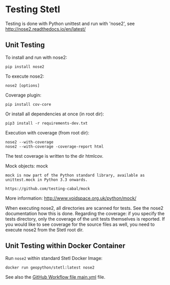 # Testing Stetl

Testing is done with Python unittest and run with 'nose2',
see http://nose2.readthedocs.io/en/latest/

## Unit Testing 

To install and run with nose2:

	pip install nose2

To execute nose2:

	nose2 [options]

Coverage plugin:

	pip install cov-core

Or install all dependencies at once (in root dir):

	pip3 install -r requirements-dev.txt 
		
Execution with coverage (from root dir):

	nose2 --with-coverage
	nose2 --with-coverage -coverage-report html

The test coverage is written to the dir htmlcov.

Mock objects: mock

    mock is now part of the Python standard library, available as unittest.mock in Python 3.3 onwards.

    https://github.com/testing-cabal/mock

More information: http://www.voidspace.org.uk/python/mock/

When executing nose2, all directories are scanned for tests. See the nose2 documentation how this is done.
Regarding the coverage: if you specify the tests directory, only the coverage of the unit tests themselves is reported.
If you would like to see coverage for the source files as well, you need to execute nose2 from the Stetl root dir.

## Unit Testing within Docker Container
	
Run `nose2` within standard Stetl Docker Image:

	docker run geopython/stetl:latest nose2

See also the [GitHub Workflow file main.yml](../.github/workflows/main.yml) file.
